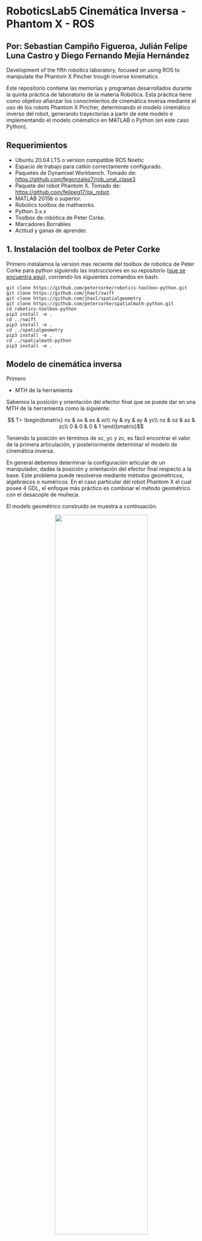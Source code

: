 # RoboticsLab5 Cinemática Inversa - Phantom X - ROS
## Por: Sebastian Campiño Figueroa, Julián Felipe Luna Castro y Diego Fernando Mejía Hernández

Development of the fifth robotics laboratory, focused on using ROS to manipulate the Phantom X Pincher trough inverse kinematics.


Este repositorio contiene las memorias y programas desarrollados durante la quinta práctica de laboratorio de la materia Robótica. Esta práctica tiene como objetivo afianzar los conocimientos de cinemática inversa mediante el uso de los robots Phantom X Pincher, determinando el modelo cinemático inverso del robot, generando trayectorias a partir de este modelo e implementando el modelo cinématico en MATLAB o Python (en este caso Python). 

## Requerimientos

* Ubuntu 20.04 LTS o version compatible
ROS Noetic
* Espacio de trabajo para catkin correctamente configurado.
* Paquetes de Dynamixel Workbench. Tomado de: https://github.com/fegonzalez7/rob_unal_clase3
* Paquete del robot Phantom X. Tomado de: https://github.com/felipeg17/px_robot.
* MATLAB 2015b o superior.
* Robotics toolbox de mathworks.
* Python 3.x.x
* Toolbox de robótica de Peter Corke.
* Marcadores Borrables
* Actitud y ganas de aprender.

## 1. Instalación del toolbox de Peter Corke

Primero instalamos la version mas reciente del toolbox de robotica de Peter Corke para python siguiendo las instrucciones en su repositorio ([que se encuentra aqui](https://github.com/petercorke/robotics-toolbox-python.git)), corriendo los siguientes comandos en bash:


    git clone https://github.com/petercorke/robotics-toolbox-python.git
    git clone https://github.com/jhavl/swift
    git clone https://github.com/jhavl/spatialgeometry
    git clone https://github.com/petercorke/spatialmath-python.git
    cd robotics-toolbox-python
    pip3 install -e .
    cd ../swift
    pip3 install -e .
    cd ../spatialgeometry
    pip3 install -e .
    cd ../spatialmath-python
    pip3 install -e .


## Modelo de cinemática inversa 

Primero
* MTH de la herramienta

Sabemos la posición y orientación del efector final que se puede dar en una MTH de la herramienta como la siguiente:


$$ T= \begin{bmatrix}
nx & ox & ax & xc\\ 
ny & oy & ay & yc\\ 
nz & oz & az & zc\\ 
0 & 0 & 0 & 1
\end{bmatrix}$$

Teniendo la posición en términos de xc, yc y zc, es fácil encontrar el valor de la primera articulación, y posteriormente determinar el modelo de cinemática inversa.

En general debemos determinar la configuración articular de un manipulador, dadas la posición y orientación del efector final respecto a la base. Este problema puede resolverse mediante métodos geométricos, algebraicos o numéricos. En el caso particular del robot Phantom X el cual posee 4 GDL, el enfoque más práctico es combinar el método geométrico con el desacople de muñeca.


El modelo geométrico construido se muestra a continuación.

<p align="center"><img src="./Images/CI1.png" width=70%></p>

y en general usando algunas relaciones geométricas tenemos:

$$ q1= tan \left( \frac{y_T}{x_T}\right)$$

$$ \theta_{3}= acos \left( \frac{r²+h²-l_2 ²-l_3 ²}{2l_2 l_3}\right)$$

$$ \beta_{3}= atan2 \left( \frac{l_3 \sin{\theta_{3}}}{l_2 + l_3\cos{\theta_{3}}}\right)$$

$$ \alpha = atan2 \left(\frac{h}{r}\right)$$

$$ \theta_{2} = \alpha - \beta $$


## Métodos disponibles del toolbox para determinar la cinemática inversa de un manipulador.

Existen multiples comandos del toolbox de Peter Corke que funcionan para determinar la cinematica inversa de un manipulador, los cuales listamos a continuacion:

* **SerialLink.ikine6s** : Calcula la cinematica inversa de forma analitica para robots de 6 grados de libertad con muñeca esferica. Permite hallar una solucion especifica segun los parametros de configuracion dados.
* **SerialLink.ikine3** : Calcula la cinematica inversa para robots con 3 grados de libertad sin muñeca. Es igual a ikine6s pero sin la muñeca esferica.
* **SerialLink.ikine** : Calcula la cinematica inversa por metodos numericos. Es una solucion general y suele preferirse usar otras soluciones especificas para un caso dado. No funciona bien para robots con 4 o 5 grados de libertad.
* **SerialLink.ikunc** : Calcula la cinematica inversa por metodos numericos, sin tener en cuenta los limites de las articulaciones. Requiere el Toolbox de Optimizacion, pues utiliza la funcion fminunc.
* **SerialLink.ikcon** : Calcula la cinematica inversa por metodos numericos, teniendo en cuenta los limites de las articulaciones. Requiere el Toolbox de Optimizacion, pues utiliza la funcion fmincon.
* **SerialLink.ikine_sym** : Calcula la cinemática inversa de forma simbolica, con multiples celdas dependiendo del numero de configuraciones diferentes que se puedan tener para la solucion. Requiere el Symbolic Toolbox de Matlab y es codigo experimental.



## Video de la producción de trayectorias desarrolladas a partir de Python con el modelo de cinemática inversa


<video align="center" width="640" height="480" controls>
  <source src="./Video/VideoLAB5.mp4" type="video/mp4">
</video>

* Video (GH) *
https://github.com/juflunaca/RoboticsLab5/blob/ee813425c0f81438fae122e540a658a51742dbe0/Video/VideoLAB5.mp4
* Link video (Drive) *
https://drive.google.com/file/d/1NqF9zoS2SGtQgKIfXYO85F51QDGeslfr/view?usp=sharing

## Exactitud  y precisión

A continuación se muestra los resultados obtenidos a medir el rectángulo realizado por el manipualdor según la trayectoria y los via-points definidos en el script de python.

* Altura del cuadrilatero

Según lo definido inicialmente el la longitud de la "altura" de nuestro rectángulo debería ser de 4 cm, en este caso podemos ver a continuación que se obtiene una medida de aproximadamente 4.1mm, obteniendo el siguiente error:

$$\delta = | \frac{v_A-v_E}{v_E} |\cdot 100 \% $$
donde:


$v_A$ = Valor observado


$v_E$ = Valor Esperado


$\delta$ = Error porcentual

En este caso se obtiene un error del 2.5% o un error absoluto de +/- 1mm.

<p align="center"><img src="./Images/AltoCuadrado.jpeg" width=38%></p>



* Ancho del cuadrilatero


Según lo definido inicialmente el la longitud del "ancho" de nuestro rectángulo debería ser de 10 cm, en este caso podemos ver a continuación que se obtiene una medida de aproximadamente 9.51mm, obteniendo que en este caso el error es de 4.9% y +/-0.49mm de error absoluto.


<p align="center"><img src="./Images/AnchoCuadrado.jpeg" width=38%></p>

Respecto a la precisión se seleccionó 30 via-points entre punto y punto, obteniendo el resultado mostrado en el video, como se evidencia los trazos no siguen completamente una trayectoria recta y se desvía ligeramente en algunos puntos, por lo que podríamos decir que la precisión obtenida fue baja debido a que entre punto y punto había un error presente lo suficientemente grande para desviar los trazos del manipualdor.

## Conclusiones

* La presición y exactitud del robot Phantom X es baja debido a que los movimientos son muy bruscos, incluso bajando el delta entre cada punto intermedio de una trayectoria no podemos obtener una trayectoria muy exacta o precisa, esto además se propaga debido a que varios robots del laboratorio tienen algo de libertad de rotación incluso estando energizados debido a que no están bien ajustados a los soportes.

* Una buena comprensión de la cinemática inversa nos permité hacer nuestra propia implementación del control del movimiento del robot, lo cual fue fundamental para implementar la solución de nuestra alicación.

